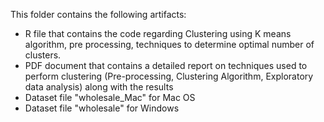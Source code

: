
This folder contains the following artifacts:
- R file that contains the code regarding Clustering using K means algorithm, pre processing, techniques to determine optimal number of clusters.
- PDF document that contains a detailed report on techniques used to perform clustering (Pre-processing, Clustering Algorithm, Exploratory data analysis) along with the results
- Dataset file "wholesale_Mac" for Mac OS
- Dataset file "wholesale" for Windows
